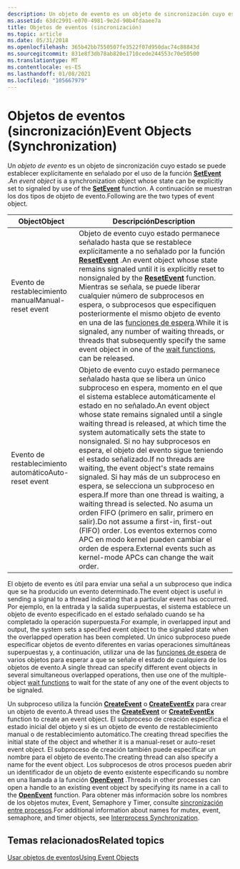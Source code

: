 ```yaml
---
description: Un objeto de evento es un objeto de sincronización cuyo estado se puede establecer explícitamente en señalado por el uso de la función SetEvent. A continuación se muestran los dos tipos de objeto de evento.
ms.assetid: 63dc2991-e070-4981-9e2d-90b4fdaaee7a
title: Objetos de eventos (sincronización)
ms.topic: article
ms.date: 05/31/2018
ms.openlocfilehash: 365b42bb7550507fe3522f07d950dac74c88843d
ms.sourcegitcommit: 831e8f3db78ab820e1710cede244553c70e50500
ms.translationtype: MT
ms.contentlocale: es-ES
ms.lasthandoff: 01/08/2021
ms.locfileid: "105667979"
---
```

# <a name="event-objects-synchronization"></a><span data-ttu-id="566d9-104">Objetos de eventos (sincronización)</span><span class="sxs-lookup"><span data-stu-id="566d9-104">Event Objects (Synchronization)</span></span>

<span data-ttu-id="566d9-105">Un *objeto de evento* es un objeto de sincronización cuyo estado se puede establecer explícitamente en señalado por el uso de la función [**SetEvent**](/windows/win32/api/synchapi/nf-synchapi-resetevent) .</span><span class="sxs-lookup"><span data-stu-id="566d9-105">An *event object* is a synchronization object whose state can be explicitly set to signaled by use of the [**SetEvent**](/windows/win32/api/synchapi/nf-synchapi-resetevent) function.</span></span> <span data-ttu-id="566d9-106">A continuación se muestran los dos tipos de objeto de evento.</span><span class="sxs-lookup"><span data-stu-id="566d9-106">Following are the two types of event object.</span></span>



| <span data-ttu-id="566d9-107">Object</span><span class="sxs-lookup"><span data-stu-id="566d9-107">Object</span></span>             | <span data-ttu-id="566d9-108">Descripción</span><span class="sxs-lookup"><span data-stu-id="566d9-108">Description</span></span>                                                                                                                                                                                                                                                                                                                                                                                                                            |
|--------------------|----------------------------------------------------------------------------------------------------------------------------------------------------------------------------------------------------------------------------------------------------------------------------------------------------------------------------------------------------------------------------------------------------------------------------------------|
| <span data-ttu-id="566d9-109">Evento de restablecimiento manual</span><span class="sxs-lookup"><span data-stu-id="566d9-109">Manual-reset event</span></span> | <span data-ttu-id="566d9-110">Objeto de evento cuyo estado permanece señalado hasta que se restablece explícitamente a no señalado por la función [**ResetEvent**](/windows/win32/api/synchapi/nf-synchapi-resetevent) .</span><span class="sxs-lookup"><span data-stu-id="566d9-110">An event object whose state remains signaled until it is explicitly reset to nonsignaled by the [**ResetEvent**](/windows/win32/api/synchapi/nf-synchapi-resetevent) function.</span></span> <span data-ttu-id="566d9-111">Mientras se señala, se puede liberar cualquier número de subprocesos en espera, o subprocesos que especifiquen posteriormente el mismo objeto de evento en una de las [funciones de espera](wait-functions.md).</span><span class="sxs-lookup"><span data-stu-id="566d9-111">While it is signaled, any number of waiting threads, or threads that subsequently specify the same event object in one of the [wait functions](wait-functions.md), can be released.</span></span>                                                                                                        |
| <span data-ttu-id="566d9-112">Evento de restablecimiento automático</span><span class="sxs-lookup"><span data-stu-id="566d9-112">Auto-reset event</span></span>   | <span data-ttu-id="566d9-113">Objeto de evento cuyo estado permanece señalado hasta que se libera un único subproceso en espera, momento en el que el sistema establece automáticamente el estado en no señalado.</span><span class="sxs-lookup"><span data-stu-id="566d9-113">An event object whose state remains signaled until a single waiting thread is released, at which time the system automatically sets the state to nonsignaled.</span></span> <span data-ttu-id="566d9-114">Si no hay subprocesos en espera, el objeto del evento sigue teniendo el estado señalizado.</span><span class="sxs-lookup"><span data-stu-id="566d9-114">If no threads are waiting, the event object's state remains signaled.</span></span> <span data-ttu-id="566d9-115">Si hay más de un subproceso en espera, se selecciona un subproceso en espera.</span><span class="sxs-lookup"><span data-stu-id="566d9-115">If more than one thread is waiting, a waiting thread is selected.</span></span> <span data-ttu-id="566d9-116">No asuma un orden FIFO (primero en salir, primero en salir).</span><span class="sxs-lookup"><span data-stu-id="566d9-116">Do not assume a first-in, first-out (FIFO) order.</span></span> <span data-ttu-id="566d9-117">Los eventos externos como APC en modo kernel pueden cambiar el orden de espera.</span><span class="sxs-lookup"><span data-stu-id="566d9-117">External events such as kernel-mode APCs can change the wait order.</span></span><br/> |



 

<span data-ttu-id="566d9-118">El objeto de evento es útil para enviar una señal a un subproceso que indica que se ha producido un evento determinado.</span><span class="sxs-lookup"><span data-stu-id="566d9-118">The event object is useful in sending a signal to a thread indicating that a particular event has occurred.</span></span> <span data-ttu-id="566d9-119">Por ejemplo, en la entrada y la salida superpuestas, el sistema establece un objeto de evento especificado en el estado señalado cuando se ha completado la operación superpuesta.</span><span class="sxs-lookup"><span data-stu-id="566d9-119">For example, in overlapped input and output, the system sets a specified event object to the signaled state when the overlapped operation has been completed.</span></span> <span data-ttu-id="566d9-120">Un único subproceso puede especificar objetos de evento diferentes en varias operaciones simultáneas superpuestas y, a continuación, utilizar una de las [funciones de espera](wait-functions.md) de varios objetos para esperar a que se señale el estado de cualquiera de los objetos de evento.</span><span class="sxs-lookup"><span data-stu-id="566d9-120">A single thread can specify different event objects in several simultaneous overlapped operations, then use one of the multiple-object [wait functions](wait-functions.md) to wait for the state of any one of the event objects to be signaled.</span></span>

<span data-ttu-id="566d9-121">Un subproceso utiliza la función [**CreateEvent**](/windows/win32/api/synchapi/nf-synchapi-createeventa) o [**CreateEventEx**](/windows/win32/api/synchapi/nf-synchapi-createeventexa) para crear un objeto de evento.</span><span class="sxs-lookup"><span data-stu-id="566d9-121">A thread uses the [**CreateEvent**](/windows/win32/api/synchapi/nf-synchapi-createeventa) or [**CreateEventEx**](/windows/win32/api/synchapi/nf-synchapi-createeventexa) function to create an event object.</span></span> <span data-ttu-id="566d9-122">El subproceso de creación especifica el estado inicial del objeto y si es un objeto de evento de restablecimiento manual o de restablecimiento automático.</span><span class="sxs-lookup"><span data-stu-id="566d9-122">The creating thread specifies the initial state of the object and whether it is a manual-reset or auto-reset event object.</span></span> <span data-ttu-id="566d9-123">El subproceso de creación también puede especificar un nombre para el objeto de evento.</span><span class="sxs-lookup"><span data-stu-id="566d9-123">The creating thread can also specify a name for the event object.</span></span> <span data-ttu-id="566d9-124">Los subprocesos de otros procesos pueden abrir un identificador de un objeto de evento existente especificando su nombre en una llamada a la función [**OpenEvent**](/windows/win32/api/synchapi/nf-synchapi-openeventa) .</span><span class="sxs-lookup"><span data-stu-id="566d9-124">Threads in other processes can open a handle to an existing event object by specifying its name in a call to the [**OpenEvent**](/windows/win32/api/synchapi/nf-synchapi-openeventa) function.</span></span> <span data-ttu-id="566d9-125">Para obtener más información sobre los nombres de los objetos mutex, Event, Semaphore y Timer, consulte [sincronización entre procesos](interprocess-synchronization.md).</span><span class="sxs-lookup"><span data-stu-id="566d9-125">For additional information about names for mutex, event, semaphore, and timer objects, see [Interprocess Synchronization](interprocess-synchronization.md).</span></span>

## <a name="related-topics"></a><span data-ttu-id="566d9-126">Temas relacionados</span><span class="sxs-lookup"><span data-stu-id="566d9-126">Related topics</span></span>

<dl> <dt>

[<span data-ttu-id="566d9-127">Usar objetos de eventos</span><span class="sxs-lookup"><span data-stu-id="566d9-127">Using Event Objects</span></span>](using-event-objects.md)
</dt> </dl>

 

 

